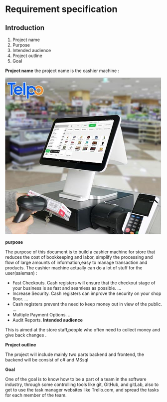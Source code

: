 Requirement specification
========
## Introduction
1. Project name
2. Purpose
3. Intended audience 
4. Project outline  
5. Goal  

__Project name__
the project name is the cashier machine : 

![cashier machine](cashier.jpg)

__purpose__

The purpose of this document is to build a cashier machine for store that reduces the cost of bookkeeping and labor, simplify the processing and flow of large amounts of information,easy to manage transaction and products.
The cashier machine actually can do a lot of stuff for the user(saleman) : 
* Fast Checkouts. Cash registers will ensure that the checkout stage of your business is as fast and seamless as possible. ...
* Increase Security. Cash registers can improve the security on your shop floor. ...
* Cash registers prevent the need to keep money out in view of the public. ...
* Multiple Payment Options. ...
 * Audit Reports.
__Intended audience__

This is aimed at the store staff,people who often need to collect money and give back changes .

__Project outline__

The project will include mainly two parts backend and frontend, the backend will be consist of c# and MSsql

__Goal__

One of the goal is to know how to be a part of a team in the software industry, through some controlling tools like git, GitHub, and gitLab, also to get to use the task manager websites like Trello.com, and spread the tasks for each member of the team.